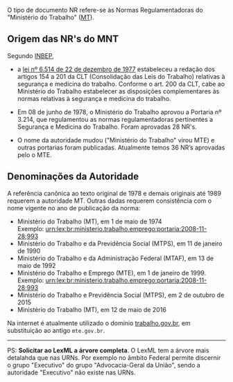 O tipo de documento NR refere-se às Normas Regulamentadoras do "Ministério do Trabalho" ([MT](https://empregabrasil.mte.gov.br)).

## Origem das NR's do MNT

Segundo [INBEP](http://blog.inbep.com.br/normas-regulamentadoras-nrs-o-que-e/),
* a [lei nº 6.514 de 22 de dezembro de 1977](urn:lex:br:federal:lei:1977-12-22;6514) estabeleceu a redação dos artigos 154 a 201 da CLT (Consolidação das Leis do Trabalho) relativas à segurança e medicina do trabalho. Conforme o art. 200 da CLT, cabe ao Ministério do Trabalho estabelecer as disposições complementares às normas relativas à segurança e medicina do trabalho.

* Em 08 de junho de 1978, o Ministério do Trabalho aprovou a Portaria nº 3.214, que regulamentou as normas regulamentadoras pertinentes a Segurança e Medicina do Trabalho. Foram aprovadas 28 NR's.

* O nome da autoridade mudou ("Ministério do Trabalho" virou  MTE) e outras portarias foram publicadas. Atualmente temos 36 NR’s aprovadas pelo o MTE.

## Denominações da Autoridade
A referência canônica ao texto original de 1978 e demais originais até 1989 requerem a autoridade MT. Outras dadas requerem consistência com o nome vigente no ano de publicação da norma:

* Ministério do Trabalho  (MT), em 1 de maio de 1974<br>Exemplo: [urn:lex:br:ministerio.trabalho.emprego:portaria:2008-11-28;993](http://lexml.gov.br/urn/urn:lex:br:ministerio.trabalho.emprego:portaria:2008-11-28;993)
* Ministério do Trabalho e da Previdência Social (MTPS), em 11 de janeiro de 1990  
* Ministério do Trabalho e da Administração Federal (MTAF), em 13 de maio de 1992
* Ministério do Trabalho e Emprego (MTE), em 1 de janeiro de 1999. <br>Exemplo: [urn:lex:br:ministerio.trabalho.emprego:portaria:2008-11-28;993](http://lexml.gov.br/urn/urn:lex:br:ministerio.trabalho.emprego:portaria:2008-11-28;993)
* Ministério do Trabalho e Previdência Social (MTPS), em 2 de outubro de 2015
* Ministério do Trabalho (MT), em 12 de maio de 2016

Na internet é atualmente utilizado o domínio [trabalho.gov.br](http://trabalho.gov.br), em substituição ao antigo `mte.gov.br`.

-----

PS: **Solicitar ao LexML a árvore completa**. O LexML tem a árvore mais detalahda que nas URNs. Por exemplo no âmbito Federal permite discernir o grupo "Executivo" do grupo "Advocacia-Geral da União", sendo a autoridade "Executivo" não existe nas URNs.
